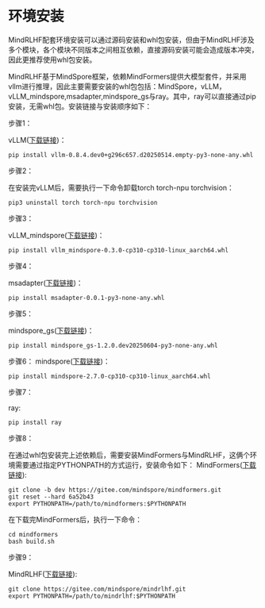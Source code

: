 # 环境安装

MindRLHF配套环境安装可以通过源码安装和whl包安装，但由于MindRLHF涉及多个模块，各个模块不同版本之间相互依赖，直接源码安装可能会造成版本冲突，因此更推荐使用whl包安装。

MindRLHF基于MindSpore框架，依赖MindFormers提供大模型套件，并采用vllm进行推理，因此主要需要安装的whl包包括：MindSpore，vLLM，vLLM_mindspore,msadapter,mindspore_gs与ray。其中，ray可以直接通过pip安装，无需whl包。安装链接与安装顺序如下：

步骤1：

vLLM([下载链接](https://repo.mindspore.cn/mirrors/vllm/version/202505/20250514/v0.8.4.dev0_newest/any/))：

```shell
pip install vllm-0.8.4.dev0+g296c657.d20250514.empty-py3-none-any.whl
```

步骤2：

在安装完vLLM后，需要执行一下命令卸载torch torch-npu torchvision：

```shell
pip3 uninstall torch torch-npu torchvision
```

步骤3：

vLLM_mindspore([下载链接](https://repo.mindspore.cn/mindspore/vllm-mindspore/version/202506/20250606/master_20250606160020_5943579d3a76de5147d07a86f7f8ccd14ea75b51_newest/ascend/aarch64/))：

```shell
pip install vllm_mindspore-0.3.0-cp310-cp310-linux_aarch64.whl
```

步骤4：

msadapter([下载链接](https://repo.mindspore.cn/mindspore/msadapter/version/202505/20250526/master_20250526120007_b76cb7804d1c9555e32a57439c1d412ff86293d1_newest/any/))：

```shell
pip install msadapter-0.0.1-py3-none-any.whl
```

步骤5：

mindspore_gs([下载链接](https://repo.mindspore.cn/mindspore/golden-stick/version/202506/20250604/master_20250604160014_35fcbec4406d3b18faf02ef99fcbe2741e80348e_newest/any/))：

```shell
pip install mindspore_gs-1.2.0.dev20250604-py3-none-any.whl
```

步骤6：
mindspore([下载链接](https://repo.mindspore.cn/mindspore/mindspore/version/202506/20250609/master_20250609160019_8f35b18d992cacea735567ab011e91f83a074731_newest/unified/aarch64/))：

```shell
pip install mindspore-2.7.0-cp310-cp310-linux_aarch64.whl
```

步骤7：

ray:

```shell
pip install ray
```

步骤8：

在通过whl包安装完上述依赖后，需要安装MindFormers与MindRLHF，这俩个环境需要通过指定PYTHONPATH的方式运行，安装命令如下：
MindFormers([下载链接](https://gitee.com/mindspore/mindformers)):

```shell
git clone -b dev https://gitee.com/mindspore/mindformers.git
git reset --hard 6a52b43
export PYTHONPATH=/path/to/mindformers:$PYTHONPATH
```

在下载完MindFormers后，执行一下命令：

```shell
cd mindformers
bash build.sh
```

步骤9：

MindRLHF([下载链接](https://gitee.com/mindspore/mindrlhf)):

```shell
git clone https://gitee.com/mindspore/mindrlhf.git
export PYTHONPATH=/path/to/mindrlhf:$PYTHONPATH
```